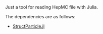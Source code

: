 Just a tool for reading HepMC file with Julia.

The dependencies are as follows:

- [StructParticle.jl](https://github.com/Fenyutanchan/StructParticle.jl)